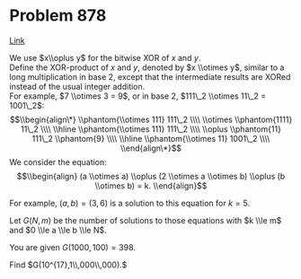 # Problem 878

[Link](https://projecteuler.net/problem=878)

We use $x\\oplus y$ for the bitwise XOR of $x$ and $y$.  
Define the XOR-product of $x$ and $y$, denoted by $x \\otimes y$, similar to a long multiplication in base $2$, except that the intermediate results are XORed instead of the usual integer addition.  
For example, $7 \\otimes 3 = 9$, or in base $2$, $111\_2 \\otimes 11\_2 = 1001\_2$: $$\\begin{align\*} \\phantom{\\otimes 111} 111\_2 \\\\ \\otimes \\phantom{1111} 11\_2 \\\\ \\hline \\phantom{\\otimes 111} 111\_2 \\\\ \\oplus \\phantom{11} 111\_2 \\phantom{9} \\\\ \\hline \\phantom{\\otimes 11} 1001\_2 \\\\ \\end{align\*}$$ We consider the equation: $$\\begin{align} (a \\otimes a) \\oplus (2 \\otimes a \\otimes b) \\oplus (b \\otimes b) = k. \\end{align}$$ 

For example, $(a, b) = (3, 6)$ is a solution to this equation for $k=5$. 

Let $G(N,m)$ be the number of solutions to those equations with $k \\le m$ and $0 \\le a \\le b \\le N$.

You are given $G(1000,100)=398$. 

Find $G(10^{17},1\\,000\\,000).$
